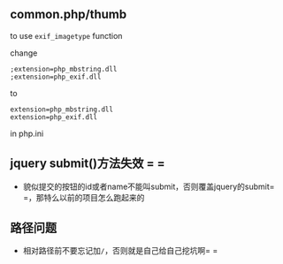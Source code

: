 ## common.php/thumb 
to use ```exif_imagetype``` function

change

```
;extension=php_mbstring.dll
;extension=php_exif.dll
```

to

```
extension=php_mbstring.dll
extension=php_exif.dll
```

in php.ini

## jquery submit()方法失效 = =

* 貌似提交的按钮的id或者name不能叫submit，否则覆盖jquery的submit= =，那特么以前的项目怎么跑起来的

## 路径问题

* 相对路径前不要忘记加```/```，否则就是自己给自己挖坑啊= =